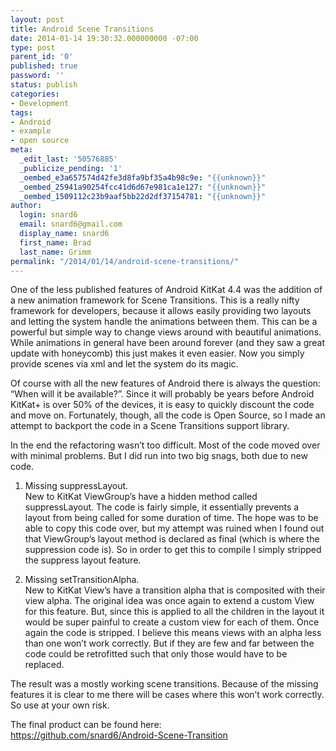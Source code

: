 ```yaml
---
layout: post
title: Android Scene Transitions
date: 2014-01-14 19:30:32.000000000 -07:00
type: post
parent_id: '0'
published: true
password: ''
status: publish
categories:
- Development
tags:
- Android
- example
- open source
meta:
  _edit_last: '50576885'
  _publicize_pending: '1'
  _oembed_e3a657574d42fe3d8fa9bf35a4b98c9e: "{{unknown}}"
  _oembed_25941a90254fcc41d6d67e981ca1e127: "{{unknown}}"
  _oembed_1509112c23b9aaf5bb22d2df37154781: "{{unknown}}"
author:
  login: snard6
  email: snard6@gmail.com
  display_name: snard6
  first_name: Brad
  last_name: Grimm
permalink: "/2014/01/14/android-scene-transitions/"
---
```

One of the less published features of Android KitKat 4.4 was the addition of a new animation framework for Scene Transitions. This is a really nifty framework for developers, because it allows easily providing two layouts and letting the system handle the animations between them. This can be a powerful but simple way to change views around with beautiful animations. While animations in general have been around forever (and they saw a great update with honeycomb) this just makes it even easier. Now you simply provide scenes via xml and let the system do its magic.

Of course with all the new features of Android there is always the question: “When will it be available?”. Since it will probably be years before Android KitKat+ is over 50% of the devices, it is easy to quickly discount the code and move on. Fortunately, though, all the code is Open Source, so I made an attempt to backport the code in a Scene Transitions support library.

In the end the refactoring wasn’t too difficult. Most of the code moved over with minimal problems. But I did run into two big snags, both due to new code.

1) Missing suppressLayout.  
New to KitKat ViewGroup’s have a hidden method called suppressLayout. The code is fairly simple, it essentially prevents a layout from being called for some duration of time. The hope was to be able to copy this code over, but my attempt was ruined when I found out that ViewGroup’s layout method is declared as final (which is where the suppression code is). So in order to get this to compile I simply stripped the suppress layout feature.

2) Missing setTransitionAlpha.  
New to KitKat View’s have a transition alpha that is composited with their view alpha. The original idea was once again to extend a custom View for this feature. But, since this is applied to all the children in the layout it would be super painful to create a custom view for each of them. Once again the code is stripped. I believe this means views with an alpha less than one won’t work correctly. But if they are few and far between the code could be retrofitted such that only those would have to be replaced.

The result was a mostly working scene transitions. Because of the missing features it is clear to me there will be cases where this won’t work correctly. So use at your own risk.

The final product can be found here:  
https://github.com/snard6/Android-Scene-Transition


